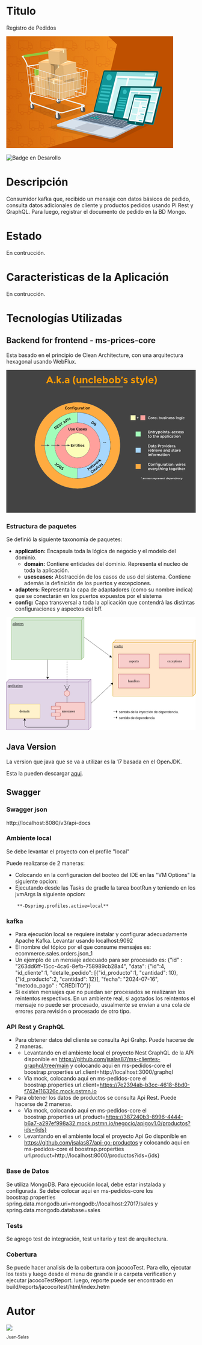 # Titulo
Registro de Pedidos

![alt text](docs/pedidos.jpg)

![Badge en Desarollo](https://img.shields.io/badge/STATUS-EN%20DESAROLLO-green)

# Descripción
Consumidor kafka que, recibido un mensaje con datos básicos de pedido, consulta datos adicionales de cliente y productos pedidos usando
Pi Rest y GraphQL. Para luego, registrar el documento de pedido en la BD Mongo.

# Estado
En contrucción.

# Caracteristicas de la Aplicación
En contrucción.

# Tecnologías Utilizadas

## Backend for frontend - ms-prices-core
Esta basado en el principio de Clean Architecture, con una arquitectura hexagonal usando WebFlux.

![alt text](docs/clean.png)

### Estructura de paquetes

Se definió la siguiente taxonomía de paquetes:

* **application:** Encapsula toda la lógica de negocio y el modelo del dominio.
    * **domain:** Contiene entidades del dominio. Representa el nucleo de toda la aplicación.
    * **usescases:** Abstracción de los casos de uso del sistema. Contiene además la definición de los puertos y excepciones.
* **adapters:** Representa la capa de adaptadores (como su nombre indica) que se conectarán en los puertos expuestos por el sistema
* **config:** Capa transversal a toda la aplicación que contendrá las distintas configuraciones y aspectos del bff.

![alt text](docs/packages.png)


## Java Version
La version que java que se va a utilizar es la 17 basada en el OpenJDK.

Esta la pueden descargar [aqui](https://www.oracle.com/java/technologies/javase/jdk17-archive-downloads.html).

## Swagger
### Swagger json
http://localhost:8080/v3/api-docs

### Ambiente local
Se debe levantar el proyecto con el profile "local"

Puede realizarse de 2 maneras:

* Colocando en la configuracion del booteo del IDE en las "VM Options" la siguiente opcion:
* Ejecutando desde las Tasks de gradle la tarea bootRun y teniendo en los jvmArgs la siguiente opcion:
```
    **-Dspring.profiles.active=local**
```

### kafka
* Para ejecución local se requiere instalar y configurar adecuadamente Apache Kafka. Levantar usando localhost:9092
* El nombre del tópico por el que consume mensajes es: ecommerce.sales.orders.json_1
* Un ejemplo de un mensaje adecuado para ser procesado es: {"id" : "263dd6ff-15cc-4ca6-8efb-758989cb28a4", "data": {"id":4, "id_cliente":1, "detalle_pedido": [{"id_producto":1, "cantidad": 10},{"id_producto":2, "cantidad": 12}], "fecha": "2024-07-16", "metodo_pago" : "CREDITO"}}
* Si existen mensajes que no puedan ser procesados se realizaran los reintentos respectivos. En un ambiente real, si agotados los reintentos el mensaje  no puede ser procesado, usualmente se envian a una cola de errores para revisión o procesado de otro tipo.

### API Rest y GraphQL
* Para obtener datos del cliente se consulta Api Grahp. Puede hacerse de 2 maneras.
* * Levantando en el ambiente local el proyecto Nest GraphQL de la APi disponible en https://github.com/jsalas87/ms-clientes-graphql/tree/main y colocando aqui en ms-pedidos-core el boostrap.properties url.client=http://localhost:3000/graphql
* * Via mock, colocando aqui en ms-pedidos-core el boostrap.properties url.client=https://7e2394ab-b3cc-4618-8bd0-f742e116326c.mock.pstmn.io
* Para obtener los datos de productos se consulta Api Rest. Puede hacerse de 2 maneras.
* * Via mock, colocando aqui en ms-pedidos-core el boostrap.properties url.product=https://387240b3-8996-4444-b6a7-a297ef998a32.mock.pstmn.io/negocio/apigov1.0/productos?ids={ids}
* * Levantando en el ambiente local el proyecto Api Go disponible en https://github.com/jsalas87/api-go-productos y colocando aqui en ms-pedidos-core el boostrap.properties url.product=http://localhost:8000/productos?ids={ids}

### Base de Datos
Se utiliza MongoDB. Para ejecución local, debe estar instalada y configurada. Se debe colocar aqui en ms-pedidos-core los boostrap.properties spring.data.mongodb.uri=mongodb://localhost:27017/sales y spring.data.mongodb.database=sales

### Tests
Se agrego test de integración, test unitario y test de arquitectura.

### Cobertura
Se puede hacer analisis de la cobertura con jacocoTest. Para ello, ejecutar los tests y luego desde el menu de grandle ir a carpeta verification y ejecutar jacocoTestReport.
luego, reporte puede ser encontrado en build/reports/jacoco/test/html/index.hetm
# Autor
[<img src="https://avatars.githubusercontent.com/u/37299779?s=400&u=e40bfe01a10c844ef8348b57774ffdb872a7d15a&v=4" width=115><br><sub>Juan Salas</sub>](https://github.com/jsalas87)